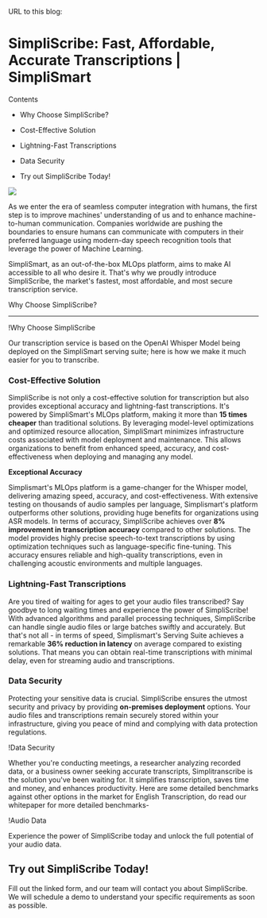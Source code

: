 
URL to this blog: [](https://www.simplismart.ai/blog/introducing-simpliscribe-faster-cheaper-more-accurate-transcriptions)

# SimpliScribe: Fast, Affordable, Accurate Transcriptions | SimpliSmart
Contents

*   Why Choose SimpliScribe?

*   Cost-Effective Solution
*   Lightning-Fast Transcriptions
*   Data Security

*   Try out SimpliScribe Today!

![](https://superblog.supercdn.cloud/site_cuid_clcootovo411061nk9mm836aoj/images/frame-1689071888233-compressed.png)

As we enter the era of seamless computer integration with humans, the first step is to improve machines' understanding of us and to enhance machine-to-human communication. Companies worldwide are pushing the boundaries to ensure humans can communicate with computers in their preferred language using modern-day speech recognition tools that leverage the power of Machine Learning. 

SimpliSmart, as an out-of-the-box MLOps platform, aims to make AI accessible to all who desire it. That's why we proudly introduce SimpliScribe, the market's fastest, most affordable, and most secure transcription service.  

Why Choose SimpliScribe?  

---------------------------

!Why Choose SimpliScribe

Our transcription service is based on the OpenAI Whisper Model being deployed on the SimpliSmart serving suite; here is how we make it much easier for you to transcribe.  

### **Cost-Effective Solution**

SimpliScribe is not only a cost-effective solution for transcription but also provides exceptional accuracy and lightning-fast transcriptions. It's powered by SimpliSmart's MLOps platform, making it more than **15 times cheaper** than traditional solutions. By leveraging model-level optimizations and optimized resource allocation, SimpliSmart minimizes infrastructure costs associated with model deployment and maintenance. This allows organizations to benefit from enhanced speed, accuracy, and cost-effectiveness when deploying and managing any model.

**Exceptional Accuracy**  

​Simplismart's MLOps platform is a game-changer for the Whisper model, delivering amazing speed, accuracy, and cost-effectiveness. With extensive testing on thousands of audio samples per language, Simplismart's platform outperforms other solutions, providing huge benefits for organizations using ASR models. In terms of accuracy, SimpliScribe achieves over **8% improvement in transcription accuracy** compared to other solutions. The model provides highly precise speech-to-text transcriptions by using optimization techniques such as language-specific fine-tuning. This accuracy ensures reliable and high-quality transcriptions, even in challenging acoustic environments and multiple languages.

### **Lightning-Fast Transcriptions**  

Are you tired of waiting for ages to get your audio files transcribed? Say goodbye to long waiting times and experience the power of SimpliScribe! With advanced algorithms and parallel processing techniques, SimpliScribe can handle single audio files or large batches swiftly and accurately. But that's not all - in terms of speed, Simplismart's Serving Suite achieves a remarkable **36% reduction in latency** on average compared to existing solutions. That means you can obtain real-time transcriptions with minimal delay, even for streaming audio and transcriptions.

### **Data Security**

Protecting your sensitive data is crucial. SimpliScribe ensures the utmost security and privacy by providing **on-premises deployment** options. Your audio files and transcriptions remain securely stored within your infrastructure, giving you peace of mind and complying with data protection regulations.  

!Data Security

Whether you're conducting meetings, a researcher analyzing recorded data, or a business owner seeking accurate transcripts, Simplitranscribe is the solution you've been waiting for. It simplifies transcription, saves time and money, and enhances productivity. Here are some detailed benchmarks against other options in the market for English Transcription, do read our whitepaper for more detailed benchmarks-

!Audio Data

Experience the power of SimpliScribe today and unlock the full potential of your audio data.

Try out SimpliScribe Today!
---------------------------

Fill out the linked form, and our team will contact you about SimpliScribe. We will schedule a demo to understand your specific requirements as soon as possible.